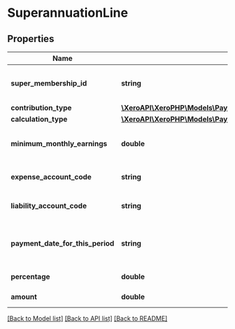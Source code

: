 # SuperannuationLine

## Properties
Name | Type | Description | Notes
------------ | ------------- | ------------- | -------------
**super_membership_id** | **string** | Xero identifier for payroll super fund membership ID. | [optional] 
**contribution_type** | [**\XeroAPI\XeroPHP\Models\PayrollAu\SuperannuationContributionType**](SuperannuationContributionType.md) |  | [optional] 
**calculation_type** | [**\XeroAPI\XeroPHP\Models\PayrollAu\SuperannuationCalculationType**](SuperannuationCalculationType.md) |  | [optional] 
**minimum_monthly_earnings** | **double** | Superannuation minimum monthly earnings. | [optional] 
**expense_account_code** | **string** | Superannuation expense account code. | [optional] 
**liability_account_code** | **string** | Superannuation liability account code | [optional] 
**payment_date_for_this_period** | **string** | Superannuation payment date for the current period (YYYY-MM-DD) | [optional] 
**percentage** | **double** | Superannuation percentage | [optional] 
**amount** | **double** | Superannuation amount | [optional] 

[[Back to Model list]](../README.md#documentation-for-models) [[Back to API list]](../README.md#documentation-for-api-endpoints) [[Back to README]](../README.md)



